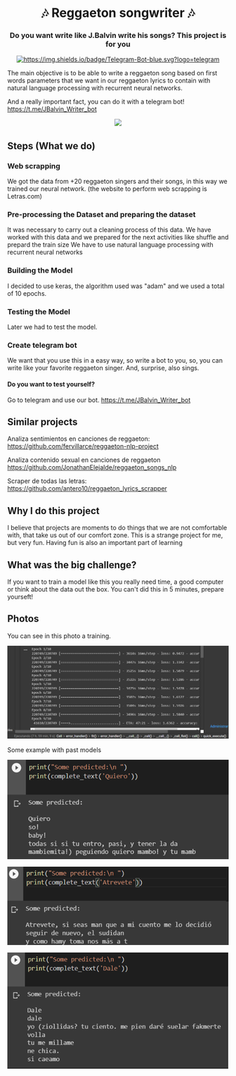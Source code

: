 <h1 align="center" style="border-bottom: none;">🎶 Reggaeton songwriter 🎶</h1>
<h3 align="center">Do you want write like J.Balvin write his songs? This project is for you</h3>
<p align="center">
  
  <a href="https://t.me/JBalvin_Writer_bot">
    <img alt="https://img.shields.io/badge/Telegram-Bot-blue.svg?logo=telegram">
  </a>
</p>


The main objective is to be able to write a reggaeton song based on first words parameters that we want in our reggaeton lyrics to contain with natural language processing with recurrent neural networks.

And a really important fact, you can do it with a telegram bot!  https://t.me/JBalvin_Writer_bot


<p align="center">
  <img src="https://www.elcolombiano.com/binrepository/360x273/0c33/360d240/none/11101/AWNA/balvin_38652723_20210930183456.jpg"/>
</p>

## Steps (What we do)

### Web scrapping
We got the data from +20 reggaeton singers and their songs, in this way we trained our neural network.
(the website to perform web scrapping is Letras.com)

### Pre-processing the Dataset and preparing the dataset 
It was necessary to carry out a cleaning process of this data. We have worked with this data and we prepared for the next activities like shuffle and prepard the train size
We have to use natural language processing with recurrent neural networks

### Building the Model
I decided to use keras, the algorithm used was "adam" and we used a total of 10 epochs.

### Testing the Model
Later we had to test the model.

### Create telegram bot
We want that you use this in a easy way, so write a bot to you, so, you can write like your favorite reggaeton singer.
And, surprise, also sings.

#### Do you want to test yourself?
Go to telegram and use our bot.
https://t.me/JBalvin_Writer_bot

## Similar projects

Analiza sentimientos en canciones de reggaeton: https://github.com/fervillarce/reggaeton-nlp-project

Analiza contenido sexual en canciones de reggaeton https://github.com/JonathanElejalde/reggaeton_songs_nlp

Scraper de todas las letras: https://github.com/antero10/reggaeton_lyrics_scrapper

## Why I do this project

I believe that projects are moments to do things that we are not comfortable with, that take us out of our comfort zone. This is a strange project for me, but very fun. Having fun is also an important part of learning

## What was the big challenge?

If you want to train a model like this you really need time, a good computer or think about the data out the box. You can't did this in 5 minutes, prepare yourseft!


## Photos

You can see in this photo a training.

<p align="center">
  <img src="https://github.com/Ojedalatronico/Reggaeton_songs/blob/main/Imagenes/epochs.png?raw=true"/>
</p>

Some example with past models

<p align="center">
  <img src="https://github.com/Ojedalatronico/Reggaeton_songs/blob/main/Imagenes/Quiero.png?raw=true"/>
</p>
<p align="center">
  <img src="https://github.com/Ojedalatronico/Reggaeton_songs/blob/main/Imagenes/atrevete.png?raw=true"/>
</p>
<p align="center">
  <img src="https://github.com/Ojedalatronico/Reggaeton_songs/blob/main/Imagenes/Dale.png?raw=true"/>
</p>

